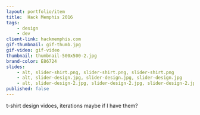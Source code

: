 ```yaml
---
layout: portfolio/item
title:  Hack Memphis 2016
tags:
    - design
    - dev
client-link: hackmemphis.com
gif-thumbnail: gif-thumb.jpg
gif-video: gif-video
thumbnail: thumbnail-500x500-2.jpg
brand-color: E86724
slides:
    - alt, slider-shirt.png, slider-shirt.png, slider-shirt.png
    - alt, slider-design.jpg, slider-design.jpg, slider-design.jpg
    - alt, slider-design-2.jpg, slider-design-2.jpg, slider-design-2.jpg
published: false
---
```


t-shirt design
vidoes, iterations maybe if I have them?
